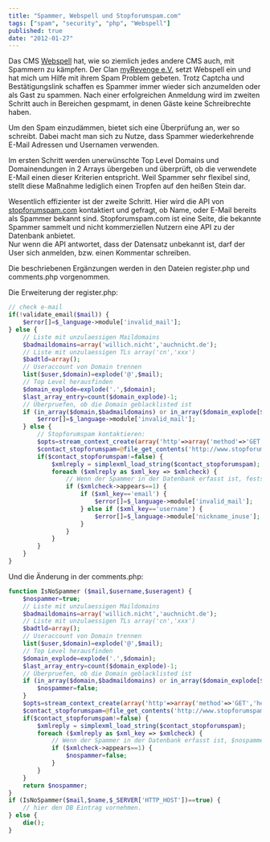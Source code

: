 ```yaml
---
title: "Spammer, Webspell und Stopforumspam.com"
tags: ["spam", "security", "php", "Webspell"]
published: true
date: "2012-01-27"
---
```


Das CMS [Webspell](http://www.webspell.org) hat, wie so ziemlich jedes andere CMS auch, mit Spammern zu kämpfen. Der Clan [myRevenge e.V.](http://www.myrevenge.net) setzt Webspell ein und hat mich um Hilfe mit ihrem Spam Problem gebeten. Trotz Captcha und Bestätigungslink schaffen es Spammer immer wieder sich anzumelden oder als Gast zu spammen. Nach einer erfolgreichen Anmeldung wird im zweiten Schritt auch in Bereichen gespmamt, in denen Gäste keine Schreibrechte haben.

Um den Spam einzudämmen, bietet sich eine Überprüfung an, wer so schreibt. Dabei macht man sich zu Nutze, dass Spammer wiederkehrende E-Mail Adressen und Usernamen verwenden.

Im ersten Schritt werden unerwünschte Top Level Domains und Domainendungen in 2 Arrays übergeben und überprüft, ob die verwendete E-Mail einen dieser Kriterien entspricht. Weil Spammer sehr flexibel sind, stellt diese Maßnahme lediglich einen Tropfen auf den heißen Stein dar.

Wesentlich effizienter ist der zweite Schritt. Hier wird die API von [stopforumspam.com](http://stopforumspam.com) kontaktiert und gefragt, ob Name, oder E-Mail bereits als Spammer bekannt sind. Stopforumspam.com ist eine Seite, die bekannte Spammer sammelt und nicht kommerziellen Nutzern eine API zu der Datenbank anbietet.  
Nur wenn die API antwortet, dass der Datensatz unbekannt ist, darf der User sich anmelden, bzw. einen Kommentar schreiben.

Die beschriebenen Ergänzungen werden in den Dateien register.php und comments.php vorgenommen.  
  
Die Erweiterung der register.php:

```php
// check e-mail
if(!validate_email($mail)) {
	$error[]=$_language->module['invalid_mail'];
} else {
	// Liste mit unzulaessigen Maildomains
	$badmaildomains=array('willich.nicht','auchnicht.de');
	// Liste mit unzulaessigen TLs array('cn','xxx')
	$badtld=array();
	// Useraccount von Domain trennen
	list($user,$domain)=explode('@',$mail);
	// Top Level herausfinden
	$domain_explode=explode('.',$domain);
	$last_array_entry=count($domain_explode)-1;
	// Überpruefen, ob die Domain geblacklisted ist
	if (in_array($domain,$badmaildomains) or in_array($domain_explode[$last_array_entry],$badtld)) {
		$error[]=$_language->module['invalid_mail'];
	} else {
		// Stopforumspam kontaktieren:
		$opts=stream_context_create(array('http'=>array('method'=>'GET','header'=>"Accept-language: en\r\nUser-Agent: ".$_SERVER['HTTP_HOST']."\r\n")));
		$contact_stopforumspam=@file_get_contents('http://www.stopforumspam.com/api?email[]='.urlencode($mail).'&username[]='.urlencode($username).'&username[]='.urlencode($nickname),false,$opts);
		if($contact_stopforumspam!=false) {
			$xmlreply = simplexml_load_string($contact_stopforumspam);
			foreach ($xmlreply as $xml_key => $xmlcheck) {
				// Wenn der Spammer in der Datenbank erfasst ist, feststellen, ob die Mail und oder der Username bekannt war und einen entsprechenden Fehler ausgeben
				if ($xmlcheck->appears==1) {
					if ($xml_key=='email') {
						$error[]=$_language->module['invalid_mail'];
					} else if ($xml_key=='username') {
						$error[]=$_language->module['nickname_inuse'];
					}
				}
			}
		}
	}
}
```

Und die Änderung in der comments.php:

```php
function IsNoSpammer ($mail,$username,$useragent) {
	$nospammer=true;
	// Liste mit unzulaessigen Maildomains
	$badmaildomains=array('willich.nicht','auchnicht.de');
	// Liste mit unzulaessigen TLs array('cn','xxx')
	$badtld=array();
	// Useraccount von Domain trennen
	list($user,$domain)=explode('@',$mail);
	// Top Level herausfinden
	$domain_explode=explode('.',$domain);
	$last_array_entry=count($domain_explode)-1;
	// Überpruefen, ob die Domain geblacklisted ist
	if (in_array($domain,$badmaildomains) or in_array($domain_explode[$last_array_entry],$badtld)) {
		$nospammer=false;
	}
	$opts=stream_context_create(array('http'=>array('method'=>'GET','header'=>"Accept-language: en\r\nUser-Agent: ".$useragent."\r\n")));
	$contact_stopforumspam=@file_get_contents('http://www.stopforumspam.com/api?email[]='.urlencode($mail).'&username[]='.urlencode($username),false,$opts);
	if($contact_stopforumspam!=false) {
		$xmlreply = simplexml_load_string($contact_stopforumspam);
		foreach ($xmlreply as $xml_key => $xmlcheck) {
			// Wenn der Spammer in der Datenbank erfasst ist, $nospammer auf false setzen
			if ($xmlcheck->appears==1) {
				$nospammer=false;
			}
		}
	}
	return $nospammer;
}
if (IsNoSpammer($mail,$name,$_SERVER['HTTP_HOST'])==true) {
	// hier den DB Eintrag vornehmen.
} else {
	die();
}
```


